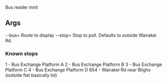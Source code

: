 


Bus reader innit

## Args

--bus=<busNumber>        Route to display
--stop=<stopNumber>      Stop to poll. Defaults to outside Wairakei Rd.

### Known stops

1 - Bus Exchange Platform A
2 - Bus Exchange Platform B
3 - Bus Exchange Platform C
4 - Bus Exchange Platform D
654 - Wairakei Rd near Blighs (outside flat basically lol)
